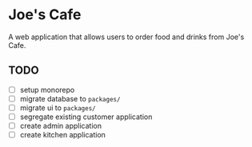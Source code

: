 # Joe's Cafe

A web application that allows users to order food and drinks from Joe's Cafe.

## TODO

- [ ] setup monorepo
- [ ] migrate database to `packages/`
- [ ] migrate ui to `packages/`
- [ ] segregate existing customer application
- [ ] create admin application
- [ ] create kitchen application
